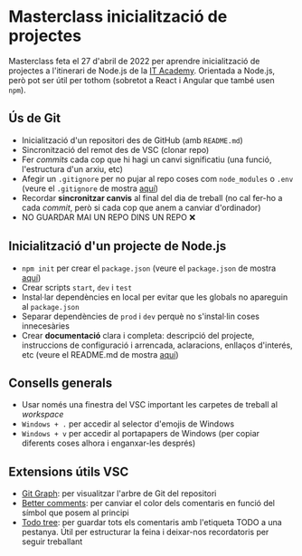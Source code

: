 # Masterclass inicialització de projectes

Masterclass feta el 27 d'abril de 2022 per aprendre inicialització de projectes a l'itinerari de Node.js de la [IT Academy](https://www.barcelonactiva.cat/es/itacademy). Orientada a Node.js, però pot ser útil per tothom (sobretot a React i Angular que també usen `npm`).

## Ús de Git

- Inicialització d'un repositori des de GitHub (amb `README.md`)
- Sincronització del remot des de VSC (clonar repo)
- Fer _commits_ cada cop que hi hagi un canvi significatiu (una funció, l'estructura d'un arxiu, etc)
- Afegir un `.gitignore` per no pujar al repo coses com `node_modules` o `.env` (veure el `.gitignore` de mostra [aquí]())
- Recordar **sincronitzar canvis** al final del dia de treball (no cal fer-ho a cada _commit_, però si cada cop que anem a canviar d'ordinador)
- NO GUARDAR MAI UN REPO DINS UN REPO ❌


## Inicialització d'un projecte de Node.js

- `npm init` per crear el `package.json` (veure el `package.json` de mostra [aquí]())
- Crear scripts `start`, `dev` i `test`
- Instal·lar dependències en local per evitar que les globals no apareguin al `package.json` 
- Separar dependències de `prod` i `dev` perquè no s'instal·lin coses innecesàries
- Crear **documentació** clara i completa: descripció del projecte, instruccions de configuració i arrencada, aclaracions, enllaços d'interés, etc (veure el README.md de mostra [aquí]())


## Consells generals

- Usar només una finestra del VSC important les carpetes de treball al _workspace_
- `Windows + .` per accedir al selector d'emojis de Windows
- `Windows + v` per accedir al portapapers de Windows (per copiar diferents coses alhora i enganxar-les després)


## Extensions útils VSC

- [Git Graph](https://marketplace.visualstudio.com/items?itemName=mhutchie.git-graph): per visualitzar l'arbre de Git del repositori
- [Better comments](https://marketplace.visualstudio.com/items?itemName=aaron-bond.better-comments): per canviar el color dels comentaris en funció del símbol que posem al principi
- [Todo tree](https://marketplace.visualstudio.com/items?itemName=Gruntfuggly.todo-tree): per guardar tots els comentaris amb l'etiqueta TODO a una pestanya. Útil per estructurar la feina i deixar-nos recordatoris per seguir treballant